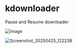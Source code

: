# kdownloader
Pause and Resume downloader


![image](https://github.com/user-attachments/assets/017ae042-f9e4-49a2-a09a-c1610591929d)


![Screenshot_20250425_122238](https://github.com/user-attachments/assets/67fca1c6-9da4-4c4d-bfc0-7adc83fa0521)
